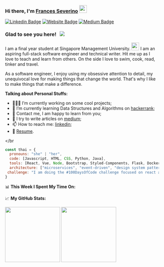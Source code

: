 
### Hi there, I'm <a href="https://smaranan2019.github.io/francesseverino/" target="_blank">Frances Severino</a> <img src="https://media.giphy.com/media/hvRJCLFzcasrR4ia7z/giphy.gif" width="25px">

[![Linkedin Badge](https://img.shields.io/badge/-LinkedIn-0e76a8?style=flat-square&logo=Linkedin&logoColor=white)](https://linkedin.com/in/francesseverino)
[![Website Badge](https://img.shields.io/badge/Website-3b5998?style=flat-square&logo=google-chrome&logoColor=white)](https://smaranan2019.github.io/francesseverino/)
[![Medium Badge](https://img.shields.io/badge/medium-%2312100E.svg?&style=for-square&logo=medium&logoColor=white)](https://medium.com/@smaranan.2019)

### Glad to see you here! &nbsp; ![](https://visitor-badge.glitch.me/badge?page_id=Gapur.Gapur)

I am a final year student at Singapore Management University. <img src="https://media.giphy.com/media/dBrXAuiJQpBTgFhHFH/giphy.gif" width="25px"> I am an aspiring full-stack software engineer and technical writer. Hit me up as I love to teach and learn from others. On the side I love to swim, cook, read, tinker and travel.

As a software engineer, I enjoy using my obsessive attention to detail, my unequivocal love for making things that change the world. That's why I like to make things that make a difference.
  

**Talking about Personal Stuffs:**

- 👨🏻‍💻 I’m currently working on some cool projects;
- 🚀 I’m currently learning Data Structures and Algorithms on [hackerrank](https://www.hackerrank.com/smaranan_2019);
- 💬 Contact me, I am happy to learn from you;
- 📝 I try to write articles on [medium](https://medium.com/@smaranan.2019);
- 📫 How to reach me: [linkedin](https://www.linkedin.com/in/francesseverino/);
- 📝 [Resume](https://smaranan2019.github.io/francesseverino/Resume.pdf).

</br

```javascript
const thai = {
  pronouns: "she" | "her",
  code: [Javascript, HTML, CSS, Python, Java],
  tools: [React, Vue, Node, Bootstrap, Styled-Components, Flask, Docker, MongoDB, mySQL, Firebase, Netlify, Heroku, AWS],
  architecture: ["microservices", "event-driven", "design system pattern"],
 challenge: "I am doing the #100DaysOfCode challenge focused on react and firebase"
}
```

📊 **This Week I Spent My Time On:**
<!--START_SECTION:waka-->
<!--END_SECTION:waka-->


📈 **My GitHub Stats:**

<p>
  <img height="180em" src="https://github-readme-stats.vercel.app/api?username=smaranan2019&show_icons=true&hide_border=true&&count_private=true&include_all_commits=true" />
  <img height="180em" src="https://github-readme-stats.vercel.app/api/top-langs/?username=Gapur&exclude_repo=KNN-Image-Classification&show_icons=true&hide_border=true&layout=compact&langs_count=8"/>
</p>




